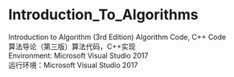 # Introduction_To_Algorithms
Introduction to Algorithm (3rd Edition) Algorithm Code, C++ Code<br/>
算法导论（第三版）算法代码，C++实现<br/>
Environment: Microsoft Visual Studio 2017<br/>
运行环境：Microsoft Visual Studio 2017
